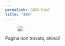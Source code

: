 ```yaml
---
permalink: /404.html
title: "404"
---
```


<figure>
<img src="http://xabacadabra.com/images/Locke.gif">
</figure>

Pagina non trovata, ahinoi!